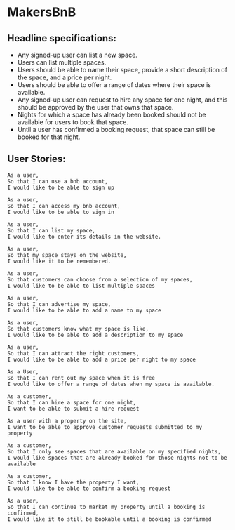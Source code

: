 # MakersBnB

Headline specifications:
------------------------

- Any signed-up user can list a new space.
- Users can list multiple spaces.
- Users should be able to name their space, provide a short description of the space, and a price per night.
- Users should be able to offer a range of dates where their space is available.
- Any signed-up user can request to hire any space for one night, and this should be approved by the user that owns that space.
- Nights for which a space has already been booked should not be available for users to book that space.
- Until a user has confirmed a booking request, that space can still be booked for that night.

User Stories:
-------------
```
As a user,
So that I can use a bnb account,
I would like to be able to sign up

As a user,
So that I can access my bnb account,
I would like to be able to sign in

As a user,
So that I can list my space,
I would like to enter its details in the website.

As a user,
So that my space stays on the website,
I would like it to be remembered.

As a user,
So that customers can choose from a selection of my spaces,
I would like to be able to list multiple spaces

As a user,
So that I can advertise my space,
I would like to be able to add a name to my space

As a user,
So that customers know what my space is like,
I would like to be able to add a description to my space

As a user,
So that I can attract the right customers,
I would like to be able to add a price per night to my space

As a User,
So that I can rent out my space when it is free
I would like to offer a range of dates when my space is available.

As a customer,
So that I can hire a space for one night,
I want to be able to submit a hire request

As a user with a property on the site,
I want to be able to approve customer requests submitted to my property

As a customer,
So that I only see spaces that are available on my specified nights,
I would like spaces that are already booked for those nights not to be available

As a customer,
So that I know I have the property I want,
I would like to be able to confirm a booking request

As a user,
So that I can continue to market my property until a booking is confirmed,
I would like it to still be bookable until a booking is confirmed

```
